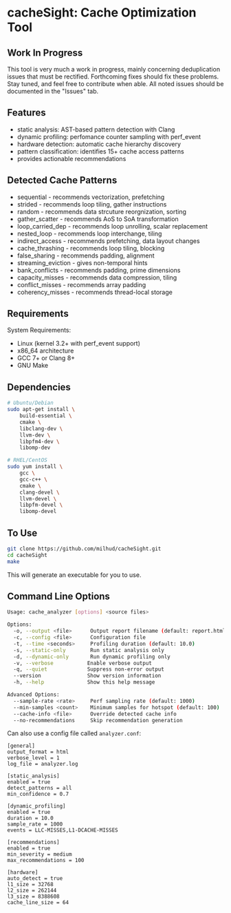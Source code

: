 # cacheSight: Cache Optimization Tool

## Work In Progress

This tool is very much a work in progress, mainly concerning deduplication issues that must be rectified. Forthcoming fixes should fix these problems. Stay tuned, and feel free to contribute when able. All noted issues should be documented in the "Issues" tab.

## Features
- static analysis: AST-based pattern detection with Clang
- dynamic profiling: perfomance counter sampling with perf_event
- hardware detection: automatic cache hierarchy discovery
- pattern classification: identifies 15+ cache access patterns
- provides actionable recommendations

## Detected Cache Patterns
- sequential - recommends vectorization, prefetching
- strided - recommends loop tiling, gather instructions
- random - recommends data strcuture reorgnization, sorting
- gather_scatter - recommends AoS to SoA transformation
- loop_carried_dep - recommends loop unrolling, scalar replacement
- nested_loop - recommends loop interchange, tiling
- indirect_access - recommends prefetching, data layout changes
- cache_thrashing - recommends loop tiling, blocking
- false_sharing - recommends padding, alignment
- streaming_eviction - gives non-temporal hints
- bank_conflicts - recommends padding, prime dimensions
- capacity_misses - recommends data compression, tiling
- conflict_misses - recommends array padding
- coherency_misses - recommends thread-local storage

## Requirements

System Requirements:

- Linux (kernel 3.2+ with perf_event support)
- x86_64 architecture
- GCC 7+ or Clang 8+
- GNU Make

## Dependencies
```bash
# Ubuntu/Debian
sudo apt-get install \
    build-essential \
    cmake \
    libclang-dev \
    llvm-dev \
    libpfm4-dev \
    libomp-dev

# RHEL/CentOS
sudo yum install \
    gcc \
    gcc-c++ \
    cmake \
    clang-devel \
    llvm-devel \
    libpfm-devel \
    libomp-devel
```

## To Use

```bash
git clone https://github.com/milhud/cacheSight.git
cd cacheSight
make
```
This will generate an executable for you to use.

## Command Line Options

```bash
Usage: cache_analyzer [options] <source files>

Options:
  -o, --output <file>      Output report filename (default: report.html)
  -c, --config <file>      Configuration file
  -t, --time <seconds>     Profiling duration (default: 10.0)
  -s, --static-only        Run static analysis only
  -d, --dynamic-only       Run dynamic profiling only
  -v, --verbose           Enable verbose output
  -q, --quiet             Suppress non-error output
  --version               Show version information
  -h, --help              Show this help message

Advanced Options:
  --sample-rate <rate>     Perf sampling rate (default: 1000)
  --min-samples <count>    Minimum samples for hotspot (default: 100)
  --cache-info <file>      Override detected cache info
  --no-recommendations     Skip recommendation generation

```

Can also use a config file called `analyzer.conf`:

```
[general]
output_format = html
verbose_level = 1
log_file = analyzer.log

[static_analysis]
enabled = true
detect_patterns = all
min_confidence = 0.7

[dynamic_profiling]
enabled = true
duration = 10.0
sample_rate = 1000
events = LLC-MISSES,L1-DCACHE-MISSES

[recommendations]
enabled = true
min_severity = medium
max_recommendations = 100

[hardware]
auto_detect = true
l1_size = 32768
l2_size = 262144
l3_size = 8388608
cache_line_size = 64
```

